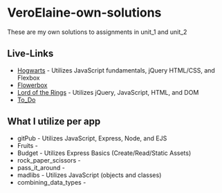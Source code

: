 # VeroElaine-own-solutions
These are my own solutions to assignments in unit_1 and unit_2


## Live-Links
 * [Hogwarts](https://veroelaine.github.io/VeroElaine-own-solutions/Hogwarts/) - Utilizes JavaScript fundamentals, jQuery
HTML/CSS, and Flexbox
 * [Flowerbox](https://veroelaine.github.io/VeroElaine-own-solutions/Flowerbox/)
 * [Lord of the Rings](https://veroelaine.github.io/VeroElaine-own-solutions/Lord_of_the_Rings/) - Utilizes jQuery, JavaScript, HTML, and DOM
 * [To_Do](https://veroelaine.github.io/VeroElaine-own-solutions/To_Do_App/)


## What I utilize per app
 * gitPub - Utilizes JavaScript, Express, Node, and EJS
 * Fruits -
 * Budget - Utilizes Express Basics (Create/Read/Static Assets)
 * rock_paper_scissors -
 * pass_it_around -
 * madlibs - Utilizes JavaScript (objects and classes)
 * combining_data_types -

